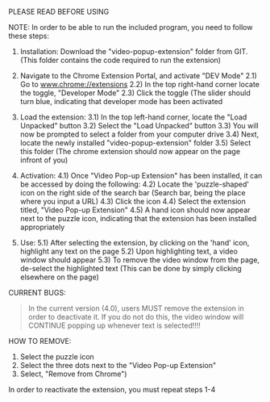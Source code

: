 PLEASE READ BEFORE USING

NOTE: In order to be able to run the included program, you need to follow these steps:
  1) Installation:
Download the "video-popup-extension" folder from GIT. (This folder contains the code required to run the extension)

  2) Navigate to the Chrome Extension Portal, and activate "DEV Mode"
2.1) Go to www.chrome://extensions
2.2) In the top right-hand corner locate the toggle, "Developer Mode"
2.3) Click the toggle (The slider should turn blue, indicating that developer mode has been activated
                      
  3) Load the extension:
3.1) In the top left-hand corner, locate the "Load Unpacked" button
3.2) Select the "Load Unpacked" button
3.3) You will now be prompted to select a folder from your computer drive
3.4) Next, locate the newly installed "video-popup-extension" folder
3.5) Select this folder (The chrome extension should now appear on the page infront of you)

  4) Activation:
4.1) Once "Video Pop-up Extension" has been installed, it can be accessed by doing the following:
4.2) Locate the 'puzzle-shaped' icon on the right side of the search bar (Search bar, being the place where you input a URL)
4.3) Click the icon
4.4) Select the extension titled, "Video Pop-up Extension"
4.5) A hand icon should now appear next to the puzzle icon, indicating that the extension has been installed appropriately 

  5) Use:
5.1) After selecting the extension, by clicking on the 'hand' icon, highlight any text on the page
5.2) Upon highlighting text, a video window should appear
5.3) To remove the video window from the page, de-select the highlighted text (This can be done by simply clicking elsewhere on the page)

CURRENT BUGS:
> In the current version (4.0), users MUST remove the extension in order to deactivate it. 
> If you do not do this, the video window will CONTINUE popping up whenever text is selected!!!!

HOW TO REMOVE:
  1) Select the puzzle icon
  2) Select the three dots next to the "Video Pop-up Extension"
  3) Select, "Remove from Chrome")

In order to reactivate the extension, you must repeat steps 1-4




    

